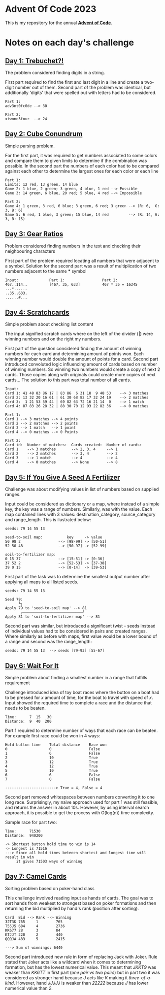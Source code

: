 # Advent Of Code 2023
This is my repository for the annual [**Advent of Code**](https://adventofcode.com/).
</br>
 
# Notes on each day's challenge
## [Day 1: Trebuchet?!](https://adventofcode.com/2023/day/1)
The problem considered finding digits in a string.

First part required to find the first and last digit in a line 
and create a two-digit number out of them. Second part of the problem 
was identical, but additionally 'digits' that were spelled out with letters had to be considered.

```
Part 1:
adv3nt0fc0de --> 30

Part 2:
xtwone3four  --> 24
```

## [Day 2: Cube Conundrum](https://adventofcode.com/2023/day/2)
Simple parsing problem.

For the first part, it was required to get numbers associated to 
some colors and compare them to given limits to determine if the 
combination was possible. 
In the second part the numbers of each color had to be compared against each other
to determine the largest ones for each color or each line

```
Part 1:
Limits: 12 red, 13 green, 14 blue
Game 2: 1 blue, 2 green; 3 green, 4 blue, 1 red --> Possible
Game 3: 14 green, 6 blue, 20 red; 5 blue, 4 red --> Impossible

Part 2:
Game 4: 1 green, 3 red, 6 blue; 3 green, 6 red; 3 green --> (R: 6,  G: 3, B: 6)
Game 5: 6 red, 1 blue, 3 green; 15 blue, 14 red         --> (R: 14, G: 3, B: 15)
```

## [Day 3: Gear Ratios](https://adventofcode.com/2023/day/3)
Problem considered finding numbers in the text and checking their neighbouring characters

First part of the problem required locating all numbers that were adjacent to a symbol.
Solution for the second part was a result of multiplication of two numbers adjacent to the same __*__ symbol  

```
Input:              Part 1:                 Part 2:
467..114..          [467, 35, 633]          467 * 35 = 16345
...*......
..35..633.
......#...
```
## [Day 4: Scratchcards](https://adventofcode.com/2023/day/4)
Simple problem about checking list content

The input signified scratch cards where on the left of the divider (__|__)
were winning numbers and on the right my numbers. 

First part of the question considered finding the amount of winning numbers for 
each card and determining amount of points won.
Each winning number would double the amount of points for a card. 
Second part introduced convoluted logic influencing amount of cards based on number of winning numbers. 
So winning two numbers would create a copy of next 2 cards. Those copies along with originals could create 
more copies of next cards... The solution to this part was total number of all cards.
```
Input:
Card 1: 41 48 83 86 17 | 83 86  6 31 18  9 48 53    --> 3 matches 
Card 2: 13 32 20 16 61 | 61 30 68 82 17 32 24 19    --> 2 matches
Card 3:  1 21 53 59 44 | 69 82 63 72 16 21 14  0    --> 1 match
Card 4: 87 83 26 28 32 | 88 30 70 12 93 22 82 36    --> 0 matches

Part 1:
Card 1 --> 3 matches --> 4 points
Card 2 --> 2 matches --> 2 points
Card 3 --> 1 match   --> 1 point
Card 4 --> 0 matches --> 0 Points

Part 2:
Card id:  Number of matches:  Cards created:  Number of cards:
Card 1    --> 3 matches       --> 2, 3, 4     --> 1  
Card 2    --> 2 matches       --> 3, 4        --> 2  
Card 3    --> 1 match         --> 4           --> 4
Card 4    --> 0 matches       --> None        --> 8   
```
## [Day 5: If You Give A Seed A Fertilizer](https://adventofcode.com/2023/day/5)
Challenge was about modifying values in list of numbers based on supplied ranges.
 
Input could be considered as dictionary or a map, where instead of a simple key, 
the key was a range of numbers. Similarly, was with the value. 
Each map contained lines with 3 values: destination_category, source_category and range_length.
This is ilustrated below:
```
seeds: 79 14 55 13

seed-to-soil map:           key     -> value
50 98 2                 --> [98-99] -> [50-51]
52 50 48                --> [50-97] -> [52-99]

soil-to-fertilizer map:
0 15 37                 --> [15-51] -> [0-36]
37 52 2                 --> [52-53] -> [37-38]
39 0 15                 --> [0-14]  -> [39-53]
```

First part of the task was to determine the smallest output number 
after applying all maps to all listed seeds.
```
seeds: 79 14 55 13

Seed 79:
      └┐
Apply 79 to 'seed-to-soil map' --> 81
       ┌───────────────────────────┘
Apply 81 to 'soil-to-fertilizer map' --> 81
```
Second part was similar, but introduced a significant twist - 
seeds instead of individual values had to be considered in pairs and created ranges.
Where similarly as before with maps, first value would be a lower bound of a range
and second was the range_length:  
```
seeds: 79 14 55 13  --> seeds [79-93] [55-67]
```
## [Day 6: Wait For It](https://adventofcode.com/2023/day/6)
Simple problem about finding a smallest number in a range that fulfills requirement

Challenge introduced idea of toy boat races where the button on a boat had to be pressed for
*x* amount of time, for the boat to travel with speed of *x*. Input showed the required time
to complete a race and the distance that needs to be beaten. 
```
Time:      7  15   30
Distance:  9  40  200
```
Part 1 required to determine number of ways that each race can be beaten. 
For example first race could be won in 4 ways:
```
Hold button time    Total distance    Race won
0                   0                 False
1                   6                 False
2                   10                True
3                   12                True
4                   12                True
5                   10                True
6                   6                 False
7                   0                 False

-----------------------> True = 4, False = 4
```
Second part removed whitespaces between numbers converting it to one
long race. Surprisingly, my naive approach used for part 1 was still feasible,
and returns the answer in about 10s. However, by using interval search approach, 
it is possible to get the process with O(log(n)) time complexity.

Sample race for part two: 
```
Time:      71530
Distance:  940200

-> Shortest button hold time to win is 14
-> Longest is 71516
---> Since all hold times beteeen shortest and longest time will result in win
     it gives 71503 ways of winning  
```
## [Day 7: Camel Cards](https://adventofcode.com/2023/day/7)
Sorting problem based on poker-hand class

This challenge involved reading input as hands of cards. The goal was to sort 
hands from weakest to strongest based on poker formations and then returning
the bid multiplied by hand's rank (position after sorting).
```
Card  Bid --> Rank --> Winning
32T3K 765     1        765 
T55J5 684     4        2736
KK677 28      3        84
KTJJT 220     2        440
QQQJA 483     5        2415

---> Sum of winnings: 6440
```
Second part introduced new rule in form of replacing Jack with Joker. Rule stated 
that Joker acts like a wildcard when it comes to determining formation,
but has the lowest numerical value. This meant that *JKKT9* was weaker than *KK6TT* in first part 
(*one pair* vs *two pairs*) but in part two it was considered as stronger hand 
because *J* acts like *K* making it *three-of-a-kind*. However, hand *JJJJJ* is weaker than *22222*
because *J* has lower numerical value than *2*.